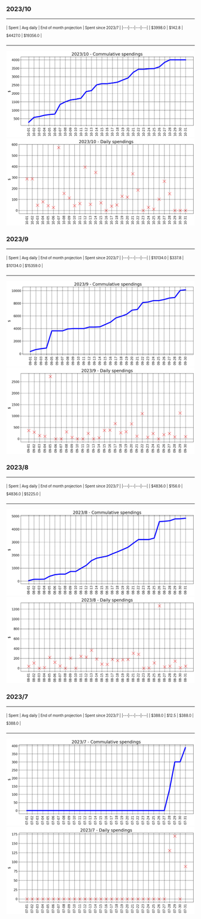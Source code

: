 

### 2023/10


__________________________________
<sub><sup>
| Spent | Avg daily | End of month projection | Spent since 2023/7 |
|---|---|---|---|
| $3998.0  |  $142.8  | $4427.0  |  $19356.0  |
</sub></sup>
__________________________________
![graph_10_sum](graph_10_sum.png)
![graph_10_vals](graph_10_vals.png)


### 2023/9


__________________________________
<sub><sup>
| Spent | Avg daily | End of month projection | Spent since 2023/7 |
|---|---|---|---|
| $10134.0  |  $337.8  | $10134.0  |  $15359.0  |
</sub></sup>
__________________________________
![graph_9_sum](graph_9_sum.png)
![graph_9_vals](graph_9_vals.png)


### 2023/8


__________________________________
<sub><sup>
| Spent | Avg daily | End of month projection | Spent since 2023/7 |
|---|---|---|---|
| $4836.0  |  $156.0  | $4836.0  |  $5225.0  |
</sub></sup>
__________________________________
![graph_8_sum](graph_8_sum.png)
![graph_8_vals](graph_8_vals.png)


### 2023/7


__________________________________
<sub><sup>
| Spent | Avg daily | End of month projection | Spent since 2023/7 |
|---|---|---|---|
| $388.0  |  $12.5  | $388.0  |  $388.0  |
</sub></sup>
__________________________________
![graph_7_sum](graph_7_sum.png)
![graph_7_vals](graph_7_vals.png)